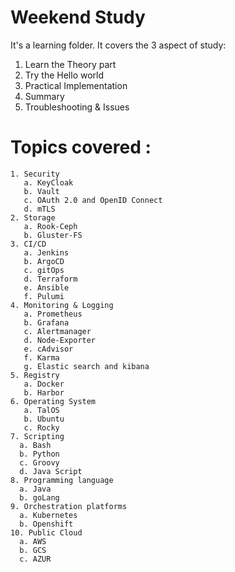 # Weekend Study

It's a learning folder.
It covers the 3 aspect of study:
  1. Learn the Theory part 
  2. Try the Hello world 
  3. Practical Implementation
  4. Summary
  5. Troubleshooting & Issues 

# Topics covered : 
```
1. Security 
   a. KeyCloak
   b. Vault
   c. OAuth 2.0 and OpenID Connect
   d. mTLS
2. Storage
   a. Rook-Ceph
   b. Gluster-FS
3. CI/CD
   a. Jenkins
   b. ArgoCD
   c. gitOps
   d. Terraform
   e. Ansible
   f. Pulumi   
4. Monitoring & Logging 
   a. Prometheus 
   b. Grafana
   c. Alertmanager
   d. Node-Exporter 
   e. cAdvisor
   f. Karma
   g. Elastic search and kibana 
5. Registry
   a. Docker
   b. Harbor
6. Operating System 
   a. TalOS
   b. Ubuntu
   c. Rocky 
7. Scripting 
  a. Bash 
  b. Python
  c. Groovy
  d. Java Script 
8. Programming language
  a. Java 
  b. goLang
9. Orchestration platforms   
  a. Kubernetes 
  b. Openshift
10. Public Cloud   
  a. AWS
  b. GCS
  c. AZUR
```  
  
   
   
   
